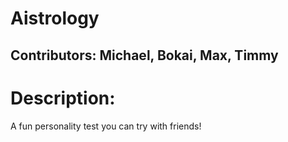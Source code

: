 # Aistrology
## Contributors: Michael, Bokai, Max, Timmy

# Description:
A fun personality test you can try with friends! 